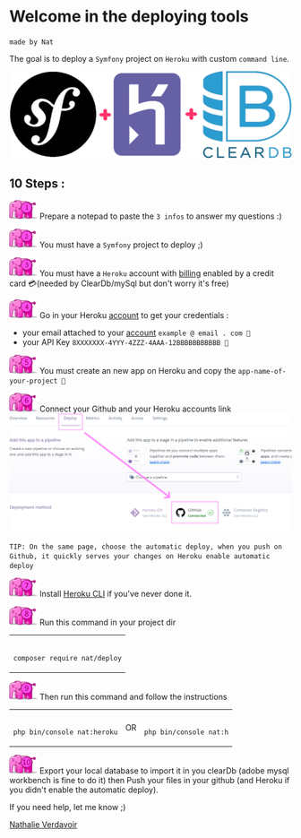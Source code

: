 # Welcome in the deploying tools

`made by Nat` 
              

The goal is to deploy a `Symfony` project on `Heroku` with custom `command line`.


![logos](/assets/ban.png)


## 10 Steps :

![1](/assets/1.png) Prepare a notepad to paste the `3 infos` to answer my questions :)
   

![2](/assets/2.png) You must have a `Symfony` project to deploy ;)
   

![3](/assets/3.png) You must have a `Heroku` account with [billing](https://dashboard.heroku.com/account/billing) enabled by a credit card 💳(needed by ClearDb/mySql but don't worry it's free) 


![4](/assets/4.png) Go in your Heroku [account](https://dashboard.heroku.com/account/) to get your credentials :
- your email attached to your [account](https://dashboard.heroku.com/account/) `example @ email . com 📝`
- your API Key `8XXXXXXX-4YYY-4ZZZ-4AAA-12BBBBBBBBBBB 📝`
  

![5](/assets/5.png) You must create an new app on Heroku and copy the `app-name-of-your-project 📝`
   

![6](/assets/6.png) Connect your Github and your Heroku accounts
link
![link](/assets/link.PNG)


`TIP: On the same page, choose the automatic deploy, when you push on Github, it quickly serves your changes on Heroku enable automatic deploy`


![7](/assets/7.png) Install [Heroku CLI](https://devcenter.heroku.com/articles/heroku-cli) if you've never done it. 


![8](/assets/8.png) Run this command in your project dir 

<table><td><pre><code>
composer require nat/deploy
</code></pre></td></table>

![9](/assets/9.png) Then run this command and follow the instructions

<table><td><pre><code>
php bin/console nat:heroku
</code></pre></td><td>
OR
</td><td><pre><code>
php bin/console nat:h
</code></pre></td></table>


![10](/assets/10.png) Export your local database to import it in you clearDb (adobe mysql workbench is fine to do it) then  Push your files in your github (and Heroku if you didn't enable the automatic deploy).


If you need help, let me know ;)

<div class="badge-base LI-profile-badge" data-locale="fr_FR" data-size="medium" data-theme="dark" data-type="VERTICAL" data-vanity="nathalie-verdavoir" data-version="v1"><a class="badge-base__link LI-simple-link" href="https://fr.linkedin.com/in/nathalie-verdavoir?trk=profile-badge">Nathalie Verdavoir</a></div>